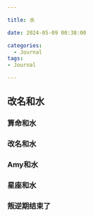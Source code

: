 ```yaml
---

title: 水

date: 2024-05-09 00:38:00

categories:
  - Journal
tags: 
- Journal

---
```

## 改名和水

### 算命和水

### 改名和水

### Amy和水

### 星座和水

### 叛逆期结束了
